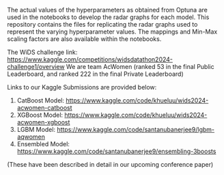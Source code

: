 The actual values of the hyperparameters as obtained from Optuna are used in the notebooks to develop the radar graphs for each model.
This repository contains the files for replicating the radar graphs used to represent the varying hyperparameter values.
The mappings and Min-Max scaling factors are also available within the notebooks.

The WiDS challenge link: https://www.kaggle.com/competitions/widsdatathon2024-challenge1/overview
We are team AcWomen (ranked 53 in the final Public Leaderboard, and ranked 222 in the final Private Leaderboard)

Links to our Kaggle Submissions are provided below:
1) CatBoost Model: https://www.kaggle.com/code/khueluu/wids2024-acwomen-catboost
2) XGBoost Model: https://www.kaggle.com/code/khueluu/wids2024-acwomen-xgboost
3) LGBM Model: https://www.kaggle.com/code/santanubanerjee9/lgbm-aqwomen
4) Ensembled Model: https://www.kaggle.com/code/santanubanerjee9/ensembling-3boosts

(These have been described in detail in our upcoming conference paper)
